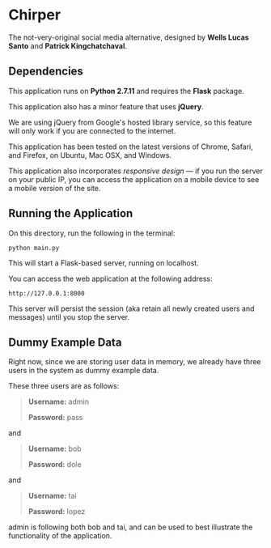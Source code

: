 # Chirper

The not-very-original social media alternative, designed by **Wells Lucas Santo** and **Patrick Kingchatchaval**.

## Dependencies

This application runs on **Python 2.7.11** and requires the **Flask** package.

This application also has a minor feature that uses **jQuery**.

We are using jQuery from Google's hosted library service, so this feature will only work if you are connected to the internet.

This application has been tested on the latest versions of Chrome, Safari, and Firefox, on Ubuntu, Mac OSX, and Windows.

This application also incorporates *responsive design* &mdash; if you run the server on your public IP, you can access the application on a mobile device to see a mobile version of the site. 

## Running the Application

On this directory, run the following in the terminal:

`python main.py`

This will start a Flask-based server, running on localhost.

You can access the web application at the following address:

`http://127.0.0.1:8000`

This server will persist the session (aka retain all newly created users and messages) until you stop the server.

## Dummy Example Data

Right now, since we are storing user data in memory, we already have three users in the system as dummy example data.

These three users are as follows:

> **Username:** admin
>
> **Password:** pass

and

> **Username:** bob
>
> **Password:** dole

and

> **Username:** tai
>
> **Password:** lopez

admin is following both bob and tai, and can be used to best illustrate the functionality of the application.
